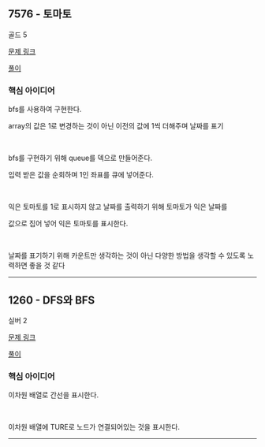 ## 7576 - 토마토

골드 5

[문제 링크](https://www.acmicpc.net/problem/7576)

[풀이](https://github.com/ooosj/Coding-test-study/blob/main/week-3/osj/%5Bboj%5D%207576.py)

### 핵심 아이디어

bfs를 사용하여 구현한다.

array의 값은 1로 변경하는 것이 아닌 이전의 값에 1씩 더해주며 날짜를 표기

<br>

bfs를 구현하기 위해 queue를 덱으로 만들어준다.

입력 받은 값을 순회하며 1인 좌표를 큐에 넣어준다.

<br>

익은 토마토를 1로 표시하지 않고 날짜를 출력하기 위해 토마토가 익은 날짜를

값으로 집어 넣어 익은 토마토를 표시한다.

<br>

날짜를 표기하기 위해 카운트만 생각하는 것이 아닌 다양한 방법을 생각할 수 있도록 노력하면 좋을 것 같다

---

## 1260 - DFS와 BFS

실버 2

[문제 링크](https://www.acmicpc.net/problem/1260)

[풀이](https://github.com/ooosj/Coding-test-study/blob/main/week-3/osj/%5Bboj%5D%201260.py)

### 핵심 아이디어

이차원 배열로 간선을 표시한다.

<br>

이차원 배열에 TURE로 노드가 연결되어있는 것을 표시한다.

---